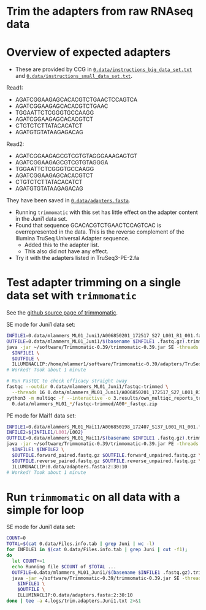 Trim the adapters from raw RNAseq data
======================================

# Overview of expected adapters

- These are provided by CCG in [`0.data/instructions_big_data_set.txt`](0.data/instructions_big_data_set.txt) and [`0.data/instructions_small_data_set.txt`](0.data/instructions_small_data_set.txt).

Read1:
- AGATCGGAAGAGCACACGTCTGAACTCCAGTCA
- AGATCGGAAGAGCACACGTCTGAAC
- TGGAATTCTCGGGTGCCAAGG
- AGATCGGAAGAGCACACGTCT
- CTGTCTCTTATACACATCT
- AGATGTGTATAAGAGACAG

Read2:
- AGATCGGAAGAGCGTCGTGTAGGGAAAGAGTGT
- AGATCGGAAGAGCGTCGTGTAGGGA
- TGGAATTCTCGGGTGCCAAGG
- AGATCGGAAGAGCACACGTCT
- CTGTCTCTTATACACATCT
- AGATGTGTATAAGAGACAG

They have been saved in [`0.data/adapters.fasta`](0.data/adapters.fasta).

- Running `trimmomatic` with this set has little effect on the adapter content in the Juni1 data set.
- Found that sequence GCACACGTCTGAACTCCAGTCAC is overrepresented in the data. This is the reverse complement of the Illumina TruSeq Universal Adapter sequence.
  - Added this to the adapter list.
  - This also did not have any effect.
- Try it with the adapters listed in TruSeq3-PE-2.fa


# Test adapter trimming on a single data set with `trimmomatic`

See the [github source page of trimmomatic](https://github.com/usadellab/Trimmomatic/).

SE mode for Juni1 data set:
```bash
INFILE1=0.data/mlammers_ML01_Juni1/A006850201_172517_S27_L001_R1_001.fastq.gz
OUTFILE=0.data/mlammers_ML01_Juni1/$(basename $INFILE1 .fastq.gz).trimmed.fastq.gz
java -jar ~/software/Trimmomatic-0.39/trimmomatic-0.39.jar SE -threads 16 -phred33 \
  $INFILE1 \
  $OUTFILE \
  ILLUMINACLIP:/home/mlammer1/software/Trimmomatic-0.39/adapters/TruSeq3-PE-2.fa:2:30:10
# Worked! Took about 1 minute

# Run FastQC to check efficacy straight away
fastqc --outdir 0.data/mlammers_ML01_Juni1/fastqc-trimmed \
  --threads 16 0.data/mlammers_ML01_Juni1/A006850201_172517_S27_L001_R1_001.trimmed.fastq.gz
python3 -m multiqc -f --interactive -o 3.results/own_multiqc_reports_trimmed \
  0.data/mlammers_ML01_*/fastqc-trimmed/A00*_fastqc.zip
```

PE mode for Mai11 data set:
```bash
INFILE1=0.data/mlammers_ML01_Mai11/A006850198_172407_S137_L001_R1_001.fastq.gz
INFILE2=${INFILE1/L001/L002}
OUTFILE=0.data/mlammers_ML01_Mai11/$(basename $INFILE1 .fastq.gz).trimmed
java -jar ~/software/Trimmomatic-0.39/trimmomatic-0.39.jar PE -threads 16 -phred33 \
  $INFILE1 $INFILE2 \
  $OUTFILE.forward_paired.fastq.gz $OUTFILE.forward_unpaired.fastq.gz \
  $OUTFILE.reverse_paired.fastq.gz $OUTFILE.reverse_unpaired.fastq.gz \
  ILLUMINACLIP:0.data/adapters.fasta:2:30:10
# Worked! Took about 1 minute
```

# Run `trimmomatic` on all data with a simple for loop

SE mode for Juni1 data set:
```bash
COUNT=0
TOTAL=$(cat 0.data/Files.info.tab | grep Juni | wc -l)
for INFILE1 in $(cat 0.data/Files.info.tab | grep Juni | cut -f1);
do
  let COUNT+=1
  echo Running file $COUNT of $TOTAL ...
  OUTFILE=0.data/mlammers_ML01_Juni1/$(basename $INFILE1 .fastq.gz).trimmed.fastq.gz
  java -jar ~/software/Trimmomatic-0.39/trimmomatic-0.39.jar SE -threads 16 -phred33 \
    $INFILE1 \
    $OUTFILE \
    ILLUMINACLIP:0.data/adapters.fasta:2:30:10
done | tee -a 4.logs/trim.adapters.Juni1.txt 2>&1
```
